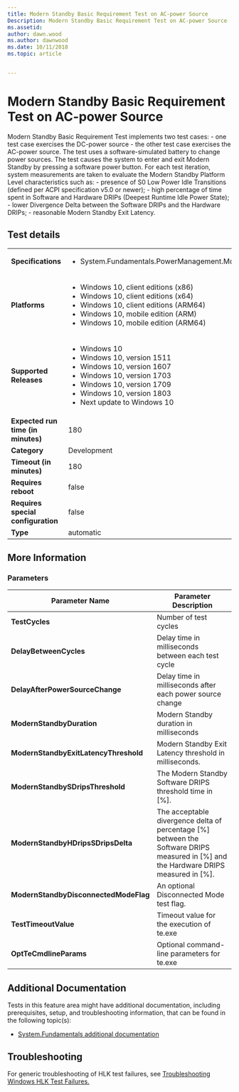 ```yaml
---
title: Modern Standby Basic Requirement Test on AC-power Source
Description: Modern Standby Basic Requirement Test on AC-power Source
ms.assetid: 
author: dawn.wood
ms.author: dawnwood
ms.date: 10/11/2018
ms.topic: article


---
```


# Modern Standby Basic Requirement Test on AC-power Source

Modern Standby Basic Requirement Test implements two test cases:  - one test case exercises the DC-power source - the other test case exercises the AC-power source. The test uses a software-simulated battery to change power sources. The test causes the system to enter and exit Modern Standby by pressing a software power button. For each test iteration, system measurements are taken to evaluate the Modern Standby Platform Level characteristics such as:  - presence of S0 Low Power Idle Transitions (defined per ACPI specification v5.0 or newer);  - high percentage of time spent in Software and Hardware DRIPs (Deepest Runtime Idle Power State);  - lower Divergence Delta between the Software DRIPs and the Hardware DRIPs;  - reasonable Modern Standby Exit Latency.

## Test details
|||
|---|---|
| **Specifications**  | <ul><li>System.Fundamentals.PowerManagement.ModernStandby.Quality</li></ul> |  
| **Platforms**   | <ul><li>Windows 10, client editions (x86)</li><li>Windows 10, client editions (x64)</li><li>Windows 10, client editions (ARM64)</li><li>Windows 10, mobile edition (ARM)</li><li>Windows 10, mobile edition (ARM64)</li></ul> |
| **Supported Releases** | <ul><li>Windows 10</li><li>Windows 10, version 1511</li><li>Windows 10, version 1607</li><li>Windows 10, version 1703</li><li>Windows 10, version 1709</li><li>Windows 10, version 1803</li><li>Next update to Windows 10</li></ul> |
|**Expected run time (in minutes)**| 180 |
|**Category**| Development |
|**Timeout (in minutes)**| 180 |
|**Requires reboot**| false |
|**Requires special configuration**| false |
|**Type**| automatic |

## More Information
### Parameters
| Parameter Name | Parameter Description |
| --- | --- |
| **TestCycles** | Number of test cycles |
| **DelayBetweenCycles** | Delay time in milliseconds between each test cycle |
| **DelayAfterPowerSourceChange** | Delay time in milliseconds after each power source change |
| **ModernStandbyDuration** | Modern Standby duration in milliseconds |
| **ModernStandbyExitLatencyThreshold** | Modern Standby Exit Latency threshold in milliseconds.  |
| **ModernStandbySDripsThreshold** | The Modern Standby Software DRIPS threshold time in [%].  |
| **ModernStandbyHDripsSDripsDelta** | The acceptable divergence delta of percentage [%] between the Software DRIPS measured in [%] and the Hardware DRIPS measured in [%]. |
| **ModernStandbyDisconnectedModeFlag** | An optional Disconnected Mode test flag. |
| **TestTimeoutValue** | Timeout value for the execution of te.exe |
| **OptTeCmdlineParams** | Optional command-line parameters for te.exe |







## Additional Documentation
Tests in this feature area might have additional documentation, including prerequisites, setup, and troubleshooting information, that can be found in the following topic(s): <ul><li>[System.Fundamentals additional documentation](system-fundamentals-additional-documentation.md)</li></ul>

## Troubleshooting
For generic troubleshooting of HLK test failures, see [Troubleshooting Windows HLK Test Failures.](..\user\troubleshooting-windows-hlk-test-failures.md)